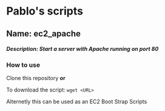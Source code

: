 # Pablo's scripts


## Name: ec2_apache
##### Description: Start a server with Apache running on port 80

### How to use
Clone this repository <strong>or</strong>

To download the script: `wget <URL>`

Alternetly this can be used as an EC2 Boot Strap Scripts